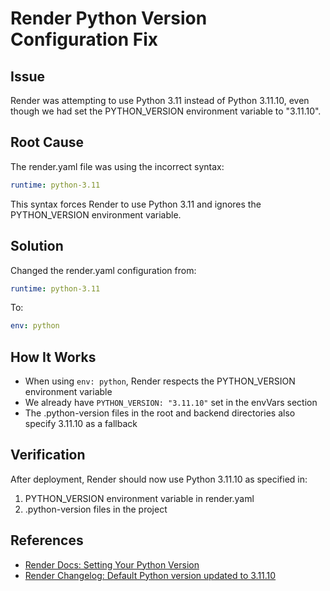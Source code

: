 # Render Python Version Configuration Fix

## Issue
Render was attempting to use Python 3.11 instead of Python 3.11.10, even though we had set the PYTHON_VERSION environment variable to "3.11.10".

## Root Cause
The render.yaml file was using the incorrect syntax:
```yaml
runtime: python-3.11
```

This syntax forces Render to use Python 3.11 and ignores the PYTHON_VERSION environment variable.

## Solution
Changed the render.yaml configuration from:
```yaml
runtime: python-3.11
```

To:
```yaml
env: python
```

## How It Works
- When using `env: python`, Render respects the PYTHON_VERSION environment variable
- We already have `PYTHON_VERSION: "3.11.10"` set in the envVars section
- The .python-version files in the root and backend directories also specify 3.11.10 as a fallback

## Verification
After deployment, Render should now use Python 3.11.10 as specified in:
1. PYTHON_VERSION environment variable in render.yaml
2. .python-version files in the project

## References
- [Render Docs: Setting Your Python Version](https://render.com/docs/python-version)
- [Render Changelog: Default Python version updated to 3.11.10](https://render.com/changelog/default-python-version-updated-to-3-11-10)
